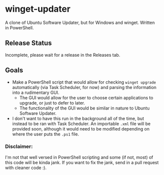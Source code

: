# winget-updater
A clone of Ubuntu Software Updater, but for Windows and winget. Written in PowerShell.

## Release Status
Incomplete, please wait for a release in the Releases tab.

## Goals
- Make a PowerShell script that would allow for checking `winget upgrade` automatically (via Task Scheduler, for now) and parsing the information into a rudimentary GUI.
  - The GUI would allow for the user to choose certain applications to upgrade, or just to defer to later.
  - The functionality of the GUI would be similar in nature to Ubuntu Software Updater.
- I don't want to have this run in the background all of the time, but instead to be ran with Task Scheduler. An importable `.xml` file will be provided soon, although it would need to be modified depending on where the user puts the `.ps1` file.

### Disclaimer:
I'm not that well versed in PowerShell scripting and some (if not, most) of this code will be kinda jank. If you want to fix the jank, send in a pull request with cleaner code :).
